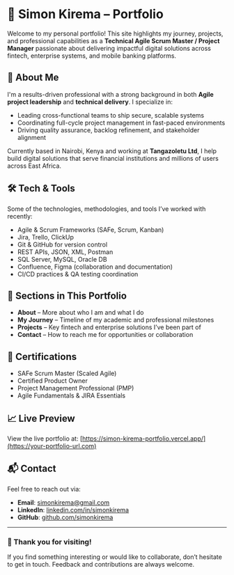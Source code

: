 # 💼 Simon Kirema – Portfolio

Welcome to my personal portfolio! This site highlights my journey, projects, and professional capabilities as a **Technical Agile Scrum Master / Project Manager** passionate about delivering impactful digital solutions across fintech, enterprise systems, and mobile banking platforms.

## 🚀 About Me

I'm a results-driven professional with a strong background in both **Agile project leadership** and **technical delivery**. I specialize in:

- Leading cross-functional teams to ship secure, scalable systems
- Coordinating full-cycle project management in fast-paced environments
- Driving quality assurance, backlog refinement, and stakeholder alignment

Currently based in Nairobi, Kenya and working at **Tangazoletu Ltd**, I help build digital solutions that serve financial institutions and millions of users across East Africa.

## 🛠️ Tech & Tools

Some of the technologies, methodologies, and tools I’ve worked with recently:

- Agile & Scrum Frameworks (SAFe, Scrum, Kanban)
- Jira, Trello, ClickUp
- Git & GitHub for version control
- REST APIs, JSON, XML, Postman
- SQL Server, MySQL, Oracle DB
- Confluence, Figma (collaboration and documentation)
- CI/CD practices & QA testing coordination

## 📂 Sections in This Portfolio

- **About** – More about who I am and what I do
- **My Journey** – Timeline of my academic and professional milestones
- **Projects** – Key fintech and enterprise solutions I’ve been part of
- **Contact** – How to reach me for opportunities or collaboration

## 🧠 Certifications

- SAFe Scrum Master (Scaled Agile)
- Certified Product Owner
- Project Management Professional (PMP)
- Agile Fundamentals & JIRA Essentials

## 📈 Live Preview

View the live portfolio at: [https://simon-kirema-portfolio.vercel.app/](https://your-portfolio-url.com)

## 📬 Contact

Feel free to reach out via:

- **Email**: simonkirema@gmail.com  
- **LinkedIn**: [linkedin.com/in/simonkirema](https://linkedin.com/in/simonkirema)  
- **GitHub**: [github.com/simonkirema](https://github.com/simonkirema)

---

### 👏 Thank you for visiting!

If you find something interesting or would like to collaborate, don’t hesitate to get in touch. Feedback and contributions are always welcome.
